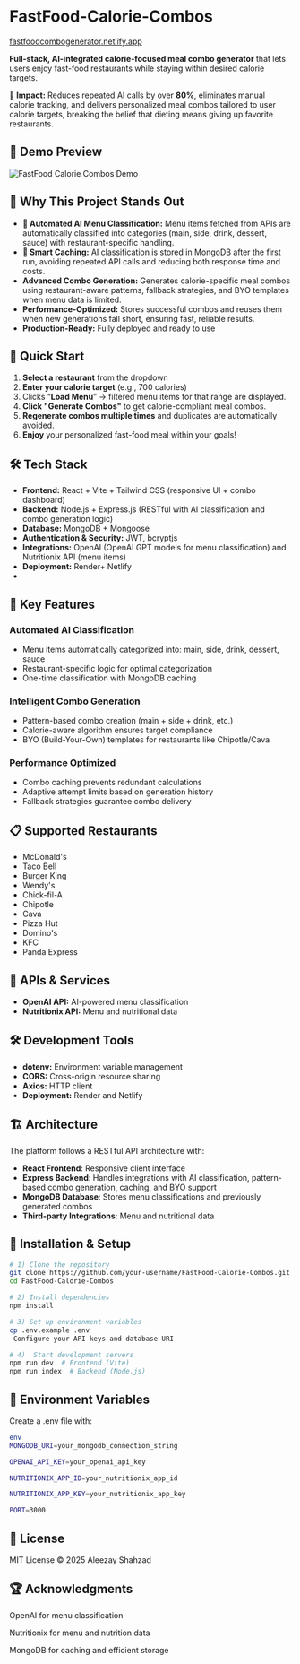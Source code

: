 # FastFood-Calorie-Combos
[fastfoodcombogenerator.netlify.app](https://fastfoodcombogenerator.netlify.app)  


**Full-stack, AI-integrated calorie-focused meal combo generator** that lets users enjoy fast-food restaurants while staying within desired calorie targets.

**🚀 Impact:** Reduces repeated AI calls by over **80%**, eliminates manual calorie tracking, and delivers personalized meal combos tailored to user calorie targets, breaking the belief that dieting means giving up favorite restaurants.

## 🎥 Demo Preview  

![FastFood Calorie Combos Demo](https://your-gif-link-here.gif) 


## 🌟 Why This Project Stands Out

- **🤖 Automated AI Menu Classification:** Menu items fetched from APIs are automatically classified into categories (main, side, drink, dessert, sauce) with restaurant-specific handling.  
- **💾 Smart Caching:** AI classification is stored in MongoDB after the first run, avoiding repeated API calls and reducing both response time and costs.
- **Advanced Combo Generation:** Generates calorie-specific meal combos using restaurant-aware patterns, fallback strategies, and BYO templates when menu data is limited.   
- **Performance-Optimized:** Stores successful combos and reuses them when new generations fall short, ensuring fast, reliable results.
- **Production-Ready:** Fully deployed and ready to use
  
## 🚀 Quick Start

1. **Select a restaurant** from the dropdown
2. **Enter your calorie target** (e.g., 700 calories)
3. Clicks “**Load Menu**” → filtered menu items for that range are displayed.
4. **Click "Generate Combos"**  to get calorie-compliant meal combos.
5. **Regenerate combos multiple times** and duplicates are automatically avoided. 
6. **Enjoy** your personalized fast-food meal within your goals!
  
## 🛠 Tech Stack
- **Frontend:** React + Vite + Tailwind CSS (responsive UI + combo dashboard)  
- **Backend:** Node.js + Express.js (RESTful with AI classification and combo generation logic)  
- **Database:** MongoDB + Mongoose  
- **Authentication & Security:** JWT, bcryptjs  
- **Integrations:** OpenAI (OpenAI GPT models for menu classification) and  Nutritionix API (menu items)  
- **Deployment:** Render+ Netlify
-  
## 🎯 Key Features

### Automated AI Classification
- Menu items automatically categorized into: main, side, drink, dessert, sauce
- Restaurant-specific logic for optimal categorization
- One-time classification with MongoDB caching

### Intelligent Combo Generation
- Pattern-based combo creation (main + side + drink, etc.)
- Calorie-aware algorithm ensures target compliance
- BYO (Build-Your-Own) templates for restaurants like Chipotle/Cava

### Performance Optimized
- Combo caching prevents redundant calculations
- Adaptive attempt limits based on generation history
- Fallback strategies guarantee combo delivery

## 📋 Supported Restaurants

- McDonald's
- Taco Bell
- Burger King
- Wendy's
- Chick-fil-A
- Chipotle
- Cava
- Pizza Hut
- Domino's
- KFC
- Panda Express


 ## 🔌 APIs & Services
- **OpenAI API:** AI-powered menu classification
- **Nutritionix API:** Menu and nutritional data 

## 🛠 Development Tools
- **dotenv:** Environment variable management  
- **CORS:** Cross-origin resource sharing  
- **Axios:** HTTP client
- **Deployment:** Render and Netlify


## 🏗️ Architecture  
The platform follows a RESTful API architecture with:  
- **React Frontend**: Responsive client interface 
- **Express Backend**: Handles integrations with AI classification, pattern-based combo generation, caching, and BYO support  
- **MongoDB Database**: Stores menu classifications and previously generated combos
- **Third-party Integrations**: Menu and nutritional data  


## 🔧 Installation & Setup
```bash
# 1) Clone the repository
git clone https://github.com/your-username/FastFood-Calorie-Combos.git
cd FastFood-Calorie-Combos

# 2) Install dependencies
npm install

# 3) Set up environment variables
cp .env.example .env
 Configure your API keys and database URI

# 4)  Start development servers
npm run dev  # Frontend (Vite)
npm run index  # Backend (Node.js)
```

## 📁 Environment Variables
Create a .env file with:
```bash
env
MONGODB_URI=your_mongodb_connection_string

OPENAI_API_KEY=your_openai_api_key

NUTRITIONIX_APP_ID=your_nutritionix_app_id

NUTRITIONIX_APP_KEY=your_nutritionix_app_key

PORT=3000
```

## 📄 License
MIT License © 2025 Aleezay Shahzad

## 🏆 Acknowledgments
OpenAI for menu classification

Nutritionix for menu and nutrition data

MongoDB for caching and efficient storage



